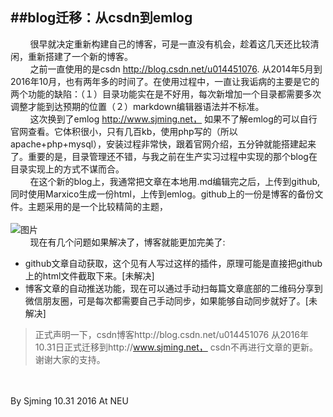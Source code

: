 ##blog迁移：从csdn到emlog
---
&nbsp;&nbsp;&nbsp;&nbsp;&nbsp;&nbsp;&nbsp;&nbsp;很早就决定重新构建自己的博客，可是一直没有机会，趁着这几天还比较清闲，重新搭建了一个新的博客。  
&nbsp;&nbsp;&nbsp;&nbsp;&nbsp;&nbsp;&nbsp;&nbsp;之前一直使用的是csdn http://blog.csdn.net/u014451076. 从2014年5月到2016年10月，也有两年多的时间了。在使用过程中，一直让我诟病的主要是它的两个功能的缺陷：（１）目录功能实在是不好用，每次新增加一个目录都需要多次调整才能到达预期的位置（２）markdown编辑器语法并不标准。  
&nbsp;&nbsp;&nbsp;&nbsp;&nbsp;&nbsp;&nbsp;&nbsp;这次换到了emlog http://www.sjming.net， 如果不了解emlog的可以自行官网查看。它体积很小，只有几百kb，使用php写的（所以apache+php+mysql），安装过程非常快，跟着官网介绍，五分钟就能搭建起来了。重要的是，目录管理还不错，与我之前在生产实习过程中实现的那个blog在目录实现上的方式不谋而合。  
&nbsp;&nbsp;&nbsp;&nbsp;&nbsp;&nbsp;&nbsp;&nbsp;在这个新的blog上，我通常把文章在本地用.md编辑完之后，上传到github,同时使用Marxico生成一份html，上传到emlog。github上的一份是博客的备份文件。主题采用的是一个比较精简的主题，  
<br/>
![图片](https://cloud.githubusercontent.com/assets/16068384/19876503/b4e294a8-a011-11e6-998b-f09b9bd12b26.png)
<br/>
&nbsp;&nbsp;&nbsp;&nbsp;&nbsp;&nbsp;&nbsp;&nbsp;现在有几个问题如果解决了，博客就能更加完美了:
* github文章自动获取，这个见有人写过这样的插件，原理可能是直接把github上的html文件截取下来。[未解决]
* 博客文章的自动推送功能，现在可以通过手动扫每篇文章底部的二维码分享到微信朋友圈，可是每次都需要自己手动同步，如果能够自动同步就好了。[未解决]

> 正式声明一下，csdn博客http://blog.csdn.net/u014451076  从2016年10.31日正式迁移到http://www.sjming.net， csdn不再进行文章的更新。谢谢大家的支持。

<br/>
<br/>
By Sjming   
10.31 2016  
At NEU  
